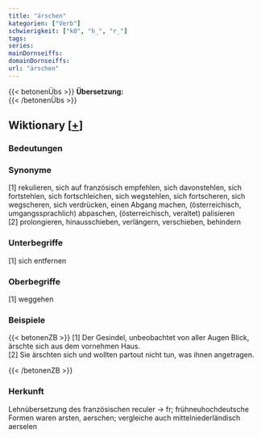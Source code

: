 ```yaml
---
title: "ärschen"
kategorien: ["Verb"]
schwierigkeit: ["k0", "h_", "r_"]
tags:
series:
mainDornseiffs:
domainDornseiffs:
url: "ärschen"
---
```


{{< betonenÜbs >}}
**Übersetzung:**  
{{< /betonenÜbs >}}

## Wiktionary [[+](https://de.wiktionary.org/wiki/ärschen)]

### Bedeutungen

### Synonyme
[1] rekulieren, sich auf französisch empfehlen, sich davonstehlen, sich fortstehlen, sich fortschleichen, sich wegstehlen, sich fortscheren, sich wegscheren, sich verdrücken, einen Abgang machen, (österreichisch, umgangssprachlich) abpaschen, (österreichisch, veraltet) palisieren  
[2] prolongieren, hinausschieben, verlängern, verschieben, behindern  

### Unterbegriffe
[1] sich entfernen  

### Oberbegriffe
[1] weggehen  

### Beispiele
{{< betonenZB >}}
[1] Der Gesindel, unbeobachtet von aller Augen Blick, ärschte sich aus dem vornehmen Haus.  
[2] Sie ärschten sich und wollten partout nicht tun, was ihnen angetragen.  

{{< /betonenZB >}}
### Herkunft
Lehnübersetzung des französischen reculer → fr; frühneuhochdeutsche Formen waren arsten, aerschen; vergleiche auch mittelniederländisch aerselen  


